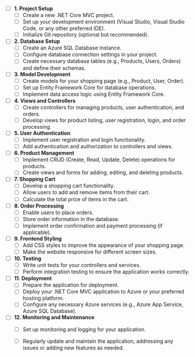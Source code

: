 
- [ ] **1. Project Setup**
  - [ ] Create a new .NET Core MVC project.
  - [ ] Set up your development environment (Visual Studio, Visual Studio Code, or any other preferred IDE).
  - [ ] Initialize Git repository (optional but recommended).

- [ ] **2. Database Setup**
  - [ ] Create an Azure SQL Database instance.
  - [ ] Configure database connection settings in your project.
  - [ ] Create necessary database tables (e.g., Products, Users, Orders) and define their schemas.

- [ ] **3. Model Development**
  - [ ] Create models for your shopping page (e.g., Product, User, Order).
  - [ ] Set up Entity Framework Core for database operations.
  - [ ] Implement data access logic using Entity Framework Core.

- [ ] **4. Views and Controllers**
  - [ ] Create controllers for managing products, user authentication, and orders.
  - [ ] Develop views for product listing, user registration, login, and order processing.

- [ ] **5. User Authentication**
  - [ ] Implement user registration and login functionality.
  - [ ] Add authentication and authorization to controllers and views.

- [ ] **6. Product Management**
  - [ ] Implement CRUD (Create, Read, Update, Delete) operations for products.
  - [ ] Create views and forms for adding, editing, and deleting products.

- [ ] **7. Shopping Cart**
  - [ ] Develop a shopping cart functionality.
  - [ ] Allow users to add and remove items from their cart.
  - [ ] Calculate the total price of items in the cart.

- [ ] **8. Order Processing**
  - [ ] Enable users to place orders.
  - [ ] Store order information in the database.
  - [ ] Implement order confirmation and payment processing (if applicable).

- [ ] **9. Frontend Styling**
  - [ ] Add CSS styles to improve the appearance of your shopping page.
  - [ ] Make the website responsive for different screen sizes.

- [ ] **10. Testing**
  - [ ] Write unit tests for your controllers and services.
  - [ ] Perform integration testing to ensure the application works correctly.

- [ ] **11. Deployment**
  - [ ] Prepare the application for deployment.
  - [ ] Deploy your .NET Core MVC application to Azure or your preferred hosting platform.
  - [ ] Configure any necessary Azure services (e.g., Azure App Service, Azure SQL Database).

- [ ] **12. Monitoring and Maintenance**
  - [ ] Set up monitoring and logging for your application.
  - [ ] Regularly update and maintain the application, addressing any issues or adding new features as needed.

